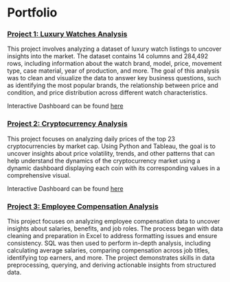 # Portfolio

### [Project 1: Luxury Watches Analysis](https://github.com/MuhraHussain/Luxury-Watches-Analysis)

This project involves analyzing a dataset of luxury watch listings to uncover insights into the market. The dataset contains 14 columns and 284,492 rows, including information about the watch brand, model, price, movement type, case material, year of production, and more. The goal of this analysis was to clean and visualize the data to answer key business questions, such as identifying the most popular brands, the relationship between price and condition, and price distribution across different watch characteristics.

Interactive Dashboard can be found [here](https://public.tableau.com/views/LuxuryWatchesPriceAnalysis/PricingDashboard?:language=en-US&:sid=&:redirect=auth&:display_count=n&:origin=viz_share_link)

### [Project 2: Cryptocurrency Analysis](https://github.com/MuhraHussain/Cryptocurrency-Analysis)

This project focuses on analyzing daily prices of the top 23 cryptocurrencies by market cap. Using Python and Tableau, the goal is to uncover insights about price volatility, trends, and other patterns that can help understand the dynamics of the cryptocurrency market using a dynamic dashboard displaying each coin with its corresponding values in a comprehensive visual.

Interactive Dashboard can be found [here](https://public.tableau.com/views/Cryptocurrency_analysis/CryptocurrencyDashboard?:language=en-US&:sid=&:redirect=auth&:display_count=n&:origin=viz_share_link)

### [Project 3: Employee Compensation Analysis](https://github.com/MuhraHussain/Employee-Compensation-Analysis)

This project focuses on analyzing employee compensation data to uncover insights about salaries, benefits, and job roles. The process began with data cleaning and preparation in Excel to address formatting issues and ensure consistency. SQL was then used to perform in-depth analysis, including calculating average salaries, comparing compensation across job titles, identifying top earners, and more. The project demonstrates skills in data preprocessing, querying, and deriving actionable insights from structured data.
